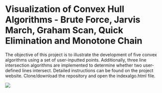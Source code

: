 # Visualization of Convex Hull Algorithms - Brute Force, Jarvis March, Graham Scan, Quick Elimination and Monotone Chain
The objective of this project is to illustrate the development of five convex algorithms using a set of user-inputted points. Additionally, three line intersection algorithms are implemented to determine whether two user-defined lines intersect. Detailed instructions can be found on the project website. Clone/download the repository and open the indexalgo.html file. 

 
![](![](https://github.com/Your_Repository_Name/Your_GIF_Name.gif))
